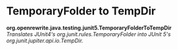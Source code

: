 # TemporaryFolder to TempDir

**org.openrewrite.java.testing.junit5.TemporaryFolderToTempDir**  
_Translates JUnit4's org.junit.rules.TemporaryFolder into JUnit 5's org.junit.jupiter.api.io.TempDir._

